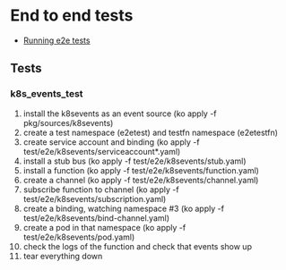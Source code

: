 # End to end tests

* [Running e2e tests](../README.md#running-e2e-tests)

## Tests

### k8s_events_test
 1. install the k8sevents as an event source (ko apply -f pkg/sources/k8sevents)
 2. create a test namespace (e2etest) and testfn namespace (e2etestfn)
 3. create service account and binding (ko apply -f test/e2e/k8sevents/serviceaccount*.yaml)
 4. install a stub bus (ko apply -f test/e2e/k8sevents/stub.yaml)
 4. install a function (ko apply -f test/e2e/k8sevents/function.yaml)
 5. create a channel (ko apply -f test/e2e/k8sevents/channel.yaml)
 5. subscribe function to channel (ko apply -f test/e2e/k8sevents/subscription.yaml)
 6. create a binding, watching namespace #3 (ko apply -f test/e2e/k8sevents/bind-channel.yaml)
 7. create a pod in that namespace (ko apply -f test/e2e/k8sevents/pod.yaml)
 8. check the logs of the function and check that events show up
 8. tear everything down
